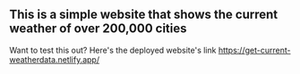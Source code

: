 ## This is a simple website that shows the current weather of over 200,000 cities
Want to test this out? Here's the deployed website's link
https://get-current-weatherdata.netlify.app/

